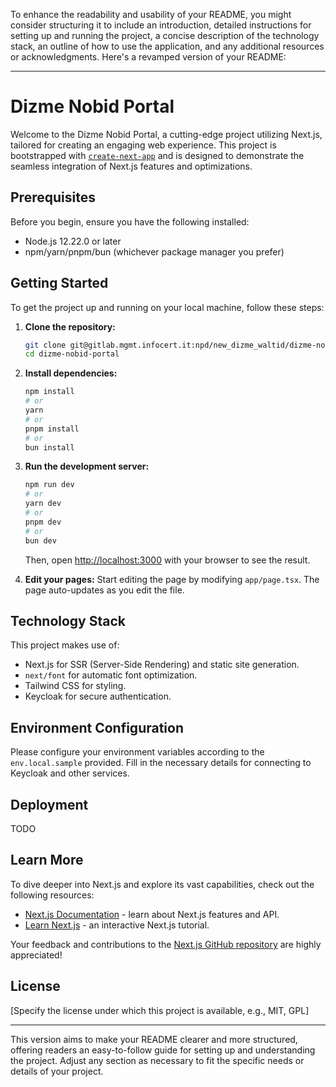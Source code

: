 To enhance the readability and usability of your README, you might consider structuring it to include an introduction, detailed instructions for setting up and running the project, a concise description of the technology stack, an outline of how to use the application, and any additional resources or acknowledgments. Here's a revamped version of your README:

---

# Dizme Nobid Portal

Welcome to the Dizme Nobid Portal, a cutting-edge project utilizing Next.js, tailored for creating an engaging web experience. This project is bootstrapped with [`create-next-app`](https://github.com/vercel/next.js/tree/canary/packages/create-next-app) and is designed to demonstrate the seamless integration of Next.js features and optimizations.

## Prerequisites

Before you begin, ensure you have the following installed:
- Node.js 12.22.0 or later
- npm/yarn/pnpm/bun (whichever package manager you prefer)

## Getting Started

To get the project up and running on your local machine, follow these steps:

1. **Clone the repository:**
   ```bash
   git clone git@gitlab.mgmt.infocert.it:npd/new_dizme_waltid/dizme-nobid-portal.git
   cd dizme-nobid-portal
   ```

2. **Install dependencies:**
   ```bash
   npm install
   # or
   yarn
   # or
   pnpm install
   # or
   bun install
   ```

3. **Run the development server:**
   ```bash
   npm run dev
   # or
   yarn dev
   # or
   pnpm dev
   # or
   bun dev
   ```
   
   Then, open [http://localhost:3000](http://localhost:3000) with your browser to see the result.

4. **Edit your pages:** Start editing the page by modifying `app/page.tsx`. The page auto-updates as you edit the file.

## Technology Stack

This project makes use of:
- Next.js for SSR (Server-Side Rendering) and static site generation.
- `next/font` for automatic font optimization.
- Tailwind CSS for styling.
- Keycloak for secure authentication.

## Environment Configuration

Please configure your environment variables according to the `env.local.sample` provided. Fill in the necessary details for connecting to Keycloak and other services.

## Deployment

TODO

## Learn More

To dive deeper into Next.js and explore its vast capabilities, check out the following resources:
- [Next.js Documentation](https://nextjs.org/docs) - learn about Next.js features and API.
- [Learn Next.js](https://nextjs.org/learn) - an interactive Next.js tutorial.

Your feedback and contributions to the [Next.js GitHub repository](https://github.com/vercel/next.js/) are highly appreciated!

## License

[Specify the license under which this project is available, e.g., MIT, GPL]

---

This version aims to make your README clearer and more structured, offering readers an easy-to-follow guide for setting up and understanding the project. Adjust any section as necessary to fit the specific needs or details of your project.